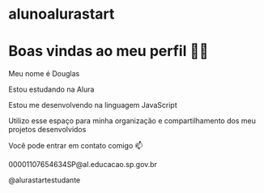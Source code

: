 # alunoalurastart
<h1>Boas vindas ao meu perfil 💙💙</h1>
<p>Meu nome é Douglas</p>
<p>Estou estudando na Alura</p>
<p>Estou me desenvolvendo na linguagem JavaScript</p>
<p>Utilizo esse espaço para minha organização e compartilhamento dos meu projetos desenvolvidos</p>
<p>Você pode entrar em contato comigo 📫</p>
<p>00001107654634SP@al.educacao.sp.gov.br</p>
<p>@alurastartestudante</p>






